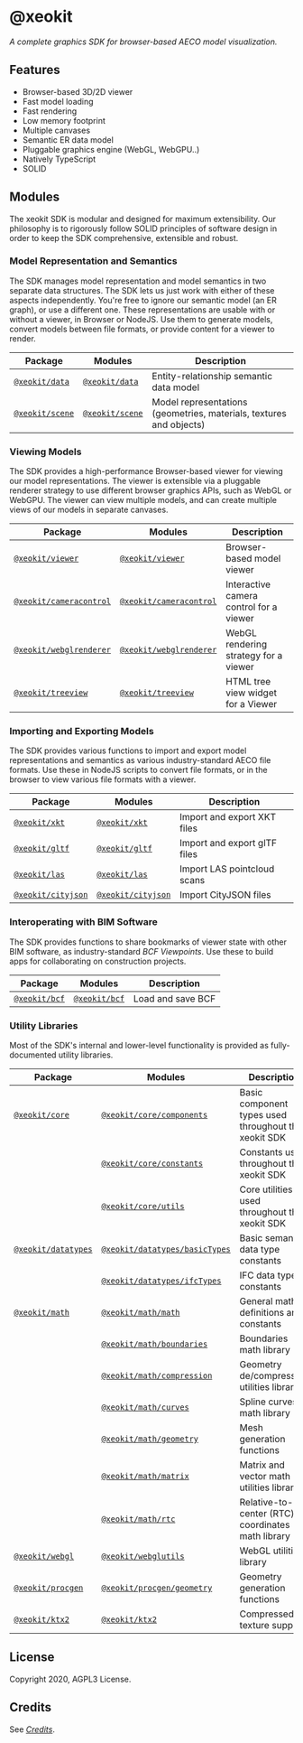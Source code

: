 # @xeokit

*A complete graphics SDK for browser-based AECO model visualization.*

## Features

* Browser-based 3D/2D viewer
* Fast model loading
* Fast rendering
* Low memory footprint
* Multiple canvases
* Semantic ER data model
* Pluggable graphics engine (WebGL, WebGPU..)
* Natively TypeScript
* SOLID

## Modules

The xeokit SDK is modular and designed for maximum extensibility. Our philosophy is to rigorously follow SOLID principles of software 
design in order to keep the SDK comprehensive, extensible and robust.

### Model Representation and Semantics

The SDK manages model representation and model semantics in two separate data structures. The SDK lets us just work with either 
of these aspects independently. You're free to ignore our semantic model (an ER graph), or use a different one. These representations are usable 
with or without a viewer, in Browser or NodeJS. Use them to generate models, convert models between file formats, or provide content for a viewer to render.

| Package                                                                  | Modules                                                               | Description                                          |
|--------------------------------------------------------------------------|-----------------------------------------------------------------------|------------------------------------------------------|
| [`@xeokit/data`](https://www.npmjs.com/package/@xeokit/data)             | [`@xeokit/data`](https://xeokit.github.io/sdk/docs/modules/_xeokit_data.html)                        | Entity-relationship semantic data model      |
| [`@xeokit/scene`](https://www.npmjs.com/package/@xeokit/scene)           | [`@xeokit/scene`](https://xeokit.github.io/sdk/docs/modules/_xeokit_scene.html)                       | Model representations (geometries, materials, textures and objects)                 |

### Viewing Models 

The SDK provides a high-performance Browser-based viewer for viewing our model representations. The viewer is extensible 
via a pluggable renderer strategy to use different browser graphics APIs, such as WebGL or WebGPU. The viewer can view multiple 
models, and can create multiple views of our models in separate canvases.  

| Package                                                                  | Modules                                                               | Description                                          |
|--------------------------------------------------------------------------|-----------------------------------------------------------------------|------------------------------------------------------|
| [`@xeokit/viewer`](https://www.npmjs.com/package/@xeokit/viewer)         | [`@xeokit/viewer`](https://xeokit.github.io/sdk/docs/modules/_xeokit_viewer.html)                     | Browser-based model viewer                           |
| [`@xeokit/cameracontrol`](https://www.npmjs.com/package/@xeokit/cameracontrol)  | [`@xeokit/cameracontrol`](https://xeokit.github.io/sdk/docs/modules/cameracontrol.html)        | Interactive camera control for a viewer                     |
| [`@xeokit/webglrenderer`](https://www.npmjs.com/package/@xeokit/webglrenderer)  | [`@xeokit/webglrenderer`](https://xeokit.github.io/sdk/docs/modules/_xeokit_webglrenderer.html) | WebGL rendering strategy for a viewer       |
| [`@xeokit/treeview`](https://www.npmjs.com/package/@xeokit/treeview)     | [`@xeokit/treeview`](https://xeokit.github.io/sdk/docs/modules/_xeokit_treeview.html)                 | HTML tree view widget for a Viewer                          |

### Importing and Exporting Models

The SDK provides various functions to import and export model representations and semantics as various industry-standard AECO file formats. Use 
these in NodeJS scripts to convert file formats, or in the browser to view various file formats with a viewer.

| Package                                                                  | Modules                                                               | Description                                          |
|--------------------------------------------------------------------------|-----------------------------------------------------------------------|------------------------------------------------------|
| [`@xeokit/xkt`](https://www.npmjs.com/package/@xeokit/xkt)               | [`@xeokit/xkt`](https://xeokit.github.io/sdk/docs/modules/_xeokit_xkt.html)                           | Import and export XKT files                          |
| [`@xeokit/gltf`](https://www.npmjs.com/package/@xeokit/gltf)             | [`@xeokit/gltf`](https://xeokit.github.io/sdk/docs/modules/_xeokit_gltf.html)                         | Import and export glTF files                         |
| [`@xeokit/las`](https://www.npmjs.com/package/@xeokit/las)               | [`@xeokit/las`](https://xeokit.github.io/sdk/docs/modules/_xeokit_las.html)                           | Import LAS pointcloud scans                          |
| [`@xeokit/cityjson`](https://www.npmjs.com/package/@xeokit/cityjson)     | [`@xeokit/cityjson`](https://xeokit.github.io/sdk/docs/modules/_xeokit_cityjson.html)                 | Import CityJSON files                               |

### Interoperating with BIM Software

The SDK provides functions to share bookmarks of viewer state with other BIM software, as industry-standard *BCF Viewpoints*. Use these to 
build apps for collaborating on construction projects.

| Package                                                                  | Modules                                                               | Description                                          |
|--------------------------------------------------------------------------|-----------------------------------------------------------------------|------------------------------------------------------|
| [`@xeokit/bcf`](https://www.npmjs.com/package/@xeokit/bcf)               | [`@xeokit/bcf`](https://xeokit.github.io/sdk/docs/modules/_xeokit_bcf.html)                           | Load and save BCF                    |

### Utility Libraries

Most of the SDK's internal and lower-level functionality is provided as fully-documented utility libraries. 

| Package                                                                  | Modules                                                               | Description                                          |
|--------------------------------------------------------------------------|-----------------------------------------------------------------------|------------------------------------------------------|
| [`@xeokit/core`](https://www.npmjs.com/package/@xeokit/core)             | [`@xeokit/core/components`](https://xeokit.github.io/sdk/docs/modules/_xeokit_core_components.html)   | Basic component types used throughout the xeokit SDK |
|                                                                          | [`@xeokit/core/constants`](https://xeokit.github.io/sdk/docs/modules/_xeokit_core_constants.html)     | Constants used throughout the xeokit SDK             |
|                                                                          | [`@xeokit/core/utils`](https://xeokit.github.io/sdk/docs/modules/_xeokit_core_utils.html)             | Core utilities used throughout the xeokit SDK        |
| [`@xeokit/datatypes`](https://www.npmjs.com/package/@xeokit/datatypes)   | [`@xeokit/datatypes/basicTypes`](https://xeokit.github.io/sdk/docs/modules/_xeokit_datatypes_basicTypes.html)  | Basic semantic data type constants  |
|                                                                          | [`@xeokit/datatypes/ifcTypes`](https://xeokit.github.io/sdk/docs/modules/_xeokit_datatypes_ifcTypes.html)      | IFC data type constants  |
| [`@xeokit/math`](https://www.npmjs.com/package/@xeokit/math)             | [`@xeokit/math/math`](https://xeokit.github.io/sdk/docs/modules/_xeokit_math_math.html)               | General math definitions and constants               |
|                                                                          | [`@xeokit/math/boundaries`](https://xeokit.github.io/sdk/docs/modules/_xeokit_math_boundaries.html)   | Boundaries math library                              |
|                                                                          | [`@xeokit/math/compression`](https://xeokit.github.io/sdk/docs/modules/_xeokit_math_compression.html) | Geometry de/compression utilities library            |
|                                                                          | [`@xeokit/math/curves`](https://xeokit.github.io/sdk/docs/modules/_xeokit_math_curves.html)           | Spline curves math library                           |
|                                                                          | [`@xeokit/math/geometry`](https://xeokit.github.io/sdk/docs/modules/_xeokit_math_geometry.html)       | Mesh generation functions                            |
|                                                                          | [`@xeokit/math/matrix`](https://xeokit.github.io/sdk/docs/modules/_xeokit_math_matrix.html)           | Matrix and vector math utilities library             |
|                                                                          | [`@xeokit/math/rtc`](https://xeokit.github.io/sdk/docs/modules/_xeokit_math_rtc.html)                 | Relative-to-center (RTC) coordinates math library    |
| [`@xeokit/webgl`](https://www.npmjs.com/package/@xeokit/webglutils)      | [`@xeokit/webglutils`](https://xeokit.github.io/sdk/docs/modules/_xeokit_webglutils.html)             | WebGL utilities library        |
| [`@xeokit/procgen`](https://www.npmjs.com/package/@xeokit/procgen)       | [`@xeokit/procgen/geometry`](https://xeokit.github.io/sdk/docs/modules/_xeokit_procgen_geometry.html) | Geometry generation functions                     |
| [`@xeokit/ktx2`](https://www.npmjs.com/package/@xeokit/ktx2)             | [`@xeokit/ktx2`](https://xeokit.github.io/sdk/docs/modules/_xeokit_ktx2.html)                         | Compressed texture support              |

## License

Copyright 2020, AGPL3 License.

## Credits

See [*Credits*](/credits.html).
